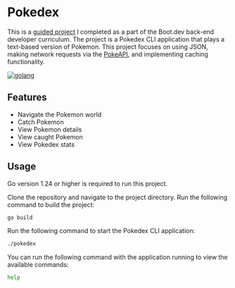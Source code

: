 # Pokedex

This is a [guided project](https://www.boot.dev/courses/build-pokedex-cli-golang) I completed as a part of the Boot.dev back-end developer curriculum. The project is a Pokedex CLI application that plays a text-based version of Pokemon. This project focuses on using JSON, making network requests via the [PokeAPI](https://pokeapi.co/), and implementing caching functionality.

[![golang](https://badgen.net/badge/go/1.24/cyan?icon=https://go.dev/blog/go-brand/Go-Logo/SVG/Go-Logo_LightBlue.svg)](https://go.dev/)

## Features

- Navigate the Pokemon world
- Catch Pokemon
- View Pokemon details
- View caught Pokemon
- View Pokedex stats

## Usage

Go version 1.24 or higher is required to run this project.

Clone the repository and navigate to the project directory. Run the following command to build the project:

```bash
go build
```

Run the following command to start the Pokedex CLI application:

```bash
./pokedex
```

You can run the following command with the application running to view the available commands:

```bash
help
```

